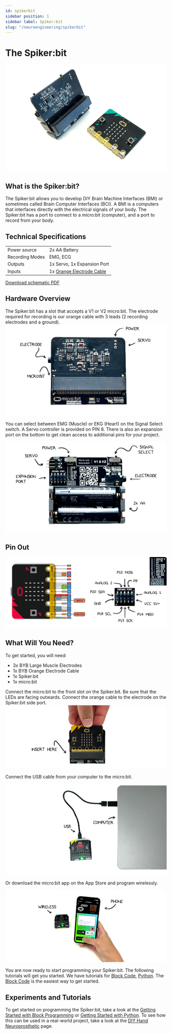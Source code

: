 ```yaml
---
id: spikerbit
sidebar position: 1
sidebar label: Spiker:bit
slug: "/neuroengineering/spikerbit"
---
```


# The Spiker:bit #

![ Image of Spiker:bit ](./NeuroBit.png)

## What is the Spiker:bit? ## 
The Spiker:bit allows you to develop DIY Brain Machine Interfaces (BMI) or sometimes called Brain Computer Interfaces (BCI).  A BMI is a computers that interfaces directly with the electrical signals of your body. The Spiker:bit has a port to connect to a micro:bit (computer), and a port to record from your body.  

## Technical Specifications ## 

| | |
|---|---|
| Power source | 2x AA Battery |
| Recording Modes| EMG, ECG |
|Outputs| 1x Servo, 1x Expansion Port|
|Inputs| 1x [Orange Electrode Cable](https://backyardbrains.com/products/muscle-electrode-cable)|

[Download schematic PDF](./ )

## Hardware Overview ## 
The Spiker:bit has a slot that accepts a V1 or V2 micro:bit.  The electrode required for recording is our orange cable with 3 leads (2 recording electrodes and a ground). 
![NeuroBit Top]( ./NeuroBit_Front.png)

You can select between EMG (Muscle) or EKG (Heart) on the Signal Select switch.  A Servo controller is provided on PIN 8. There is also an expansion port on the bottom to get clean access to additional pins for your project. 

![NeuroBit Bottom](./NeuroBit_Back.png )

## Pin Out ##
![NeuroBit Pin Out](./NeuroBit_IO.png)

## What Will You Need? ##

To get started, you will need:

* 3x BYB Large Muscle Electrodes
* 1x BYB Orange Electrode Cable
* 1x Spiker:bit
* 1x micro:bit

Connect the micro:bit to the front slot on the Spiker:bit.  Be sure that the LEDs are facing outwards. Connect the orange cable to the electrode on the Spiker:bit side port.  
![NeuroBit Connecting](./NeuroBit_Connect.png )

Connect the USB cable from your computer to the micro:bit. 

![NeuroBit USB](./NeuroBit_USB.png)

Or download the micro:bit app on the App Store and program wirelessly. 

![micro:bit App Programming](./NeuroBit_Phone.png)

 You are now ready to start programming your Spiker:bit.   The following tutorials will get you started.  We have tutorials for [Block Code](./spikerbit/Block), [Python](./spikerbit/Python).  The [Block Code](./spikerbit/Block) is the easiest way to get started.

## Experiments and Tutorials ## 

To get started on programming the Spiker:bit, take a look at the [Getting Started with Block Programming](./spikerbit/Block/) or [Getting Started with Python](./spikerbit/Python/). To see how this can be used in a real-world project, take a look at the [DIY Hand Neuroprosthetic](./spikerbit/DIY_Hand_Neuroprosthetic) page. 






